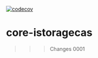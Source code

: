 [![codecov](https://codecov.io/gh/heeus/core-istoragecas/branch/main/graph/badge.svg?token=<codedevtoken>)](https://codecov.io/gh/heeus/core-istoragecas)

# core-istoragecas

>>> Changes 0001





